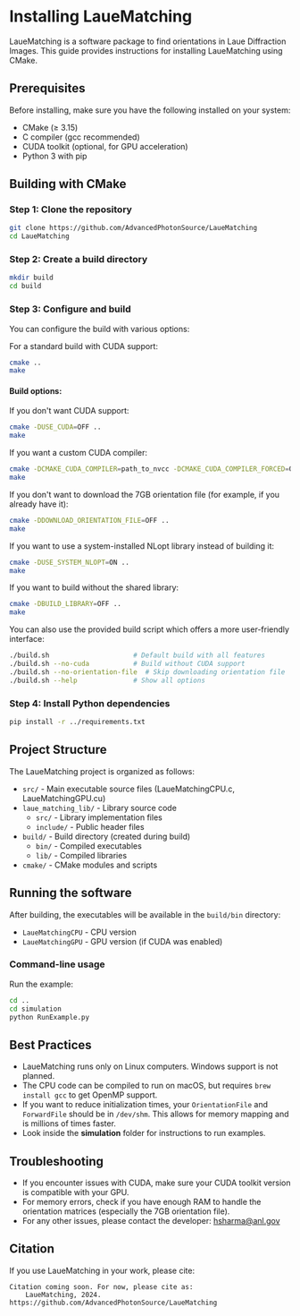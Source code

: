 # Installing LaueMatching

LaueMatching is a software package to find orientations in Laue Diffraction Images. This guide provides instructions for installing LaueMatching using CMake.

## Prerequisites

Before installing, make sure you have the following installed on your system:

- CMake (≥ 3.15)
- C compiler (gcc recommended)
- CUDA toolkit (optional, for GPU acceleration)
- Python 3 with pip

## Building with CMake

### Step 1: Clone the repository

```bash
git clone https://github.com/AdvancedPhotonSource/LaueMatching
cd LaueMatching
```

### Step 2: Create a build directory

```bash
mkdir build
cd build
```

### Step 3: Configure and build

You can configure the build with various options:

For a standard build with CUDA support:

```bash
cmake ..
make
```

#### Build options:

If you don't want CUDA support:

```bash
cmake -DUSE_CUDA=OFF ..
make
```

If you want a custom CUDA compiler:

```bash
cmake -DCMAKE_CUDA_COMPILER=path_to_nvcc -DCMAKE_CUDA_COMPILER_FORCED=ON -DCMAKE_CUDA_ARCHITECTURES=90   ..
make
```

If you don't want to download the 7GB orientation file (for example, if you already have it):

```bash
cmake -DDOWNLOAD_ORIENTATION_FILE=OFF ..
make
```

If you want to use a system-installed NLopt library instead of building it:

```bash
cmake -DUSE_SYSTEM_NLOPT=ON ..
make
```

If you want to build without the shared library:

```bash
cmake -DBUILD_LIBRARY=OFF ..
make
```

You can also use the provided build script which offers a more user-friendly interface:

```bash
./build.sh                     # Default build with all features
./build.sh --no-cuda           # Build without CUDA support
./build.sh --no-orientation-file  # Skip downloading orientation file
./build.sh --help              # Show all options
```

### Step 4: Install Python dependencies

```bash
pip install -r ../requirements.txt
```

## Project Structure

The LaueMatching project is organized as follows:

- `src/` - Main executable source files (LaueMatchingCPU.c, LaueMatchingGPU.cu)
- `laue_matching_lib/` - Library source code
  - `src/` - Library implementation files
  - `include/` - Public header files
- `build/` - Build directory (created during build)
  - `bin/` - Compiled executables
  - `lib/` - Compiled libraries
- `cmake/` - CMake modules and scripts

## Running the software

After building, the executables will be available in the `build/bin` directory:

- `LaueMatchingCPU` - CPU version
- `LaueMatchingGPU` - GPU version (if CUDA was enabled)

### Command-line usage

Run the example:
```bash
cd ..
cd simulation
python RunExample.py
```

## Best Practices

- LaueMatching runs only on Linux computers. Windows support is not planned.
- The CPU code can be compiled to run on macOS, but requires `brew install gcc` to get OpenMP support.
- If you want to reduce initialization times, your `OrientationFile` and `ForwardFile` should be in `/dev/shm`. This allows for memory mapping and is millions of times faster.
- Look inside the **simulation** folder for instructions to run examples.

## Troubleshooting

- If you encounter issues with CUDA, make sure your CUDA toolkit version is compatible with your GPU.
- For memory errors, check if you have enough RAM to handle the orientation matrices (especially the 7GB orientation file).
- For any other issues, please contact the developer: hsharma@anl.gov

## Citation

If you use LaueMatching in your work, please cite:

```
Citation coming soon. For now, please cite as:
    LaueMatching, 2024. https://github.com/AdvancedPhotonSource/LaueMatching
```